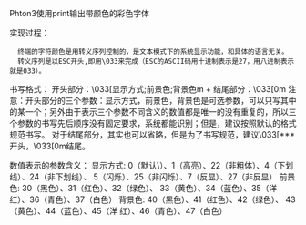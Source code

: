 Phton3使用print输出带颜色的彩色字体

 

实现过程：

      终端的字符颜色是用转义序列控制的，是文本模式下的系统显示功能，和具体的语言无关。
      转义序列是以ESC开头,即用\033来完成（ESC的ASCII码用十进制表示是27，用八进制表示就是033）。
 
书写格式：
     开头部分：\033[显示方式;前景色;背景色m + 结尾部分：\033[0m
     注意：开头部分的三个参数：显示方式，前景色，背景色是可选参数，可以只写其中的某一个；另外由于表示三个参数不同含义的数值都是唯一的没有重复的，所以三个参数的书写先后顺序没有固定要求，系统都能识别；但是，建议按照默认的格式规范书写。
     对于结尾部分，其实也可以省略，但是为了书写规范，建议\033[***开头，\033[0m结尾。
 
数值表示的参数含义：
显示方式: 0（默认\）、1（高亮）、22（非粗体）、4（下划线）、24（非下划线）、 5（闪烁）、25（非闪烁）、7（反显）、27（非反显）
前景色:   30（黑色）、31（红色）、32（绿色）、 33（黄色）、34（蓝色）、35（洋 红）、36（青色）、37（白色）
背景色:   40（黑色）、41（红色）、42（绿色）、 43（黄色）、44（蓝色）、45（洋 红）、46（青色）、47（白色）


 
